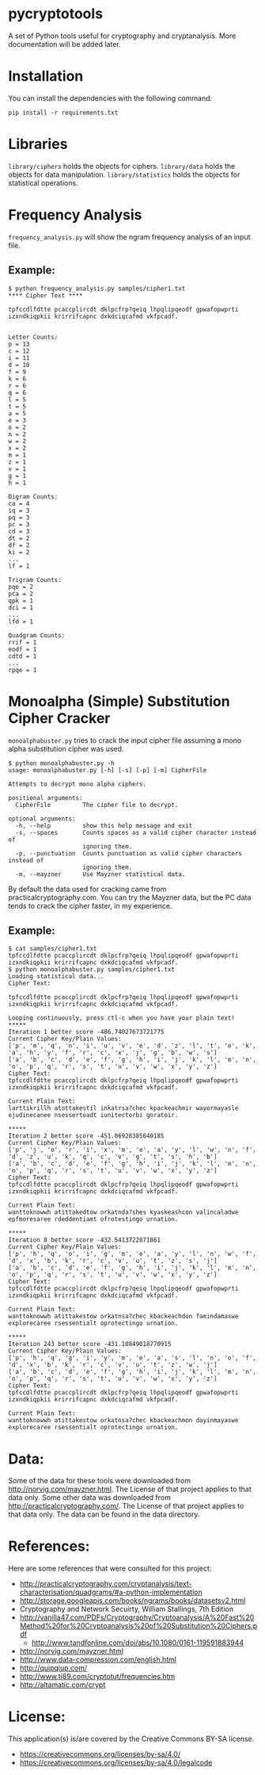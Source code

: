 # pycryptotools

A set of Python tools useful for cryptography and cryptanalysis.  More documentation will be added later.

# Installation

You can install the dependencies with the following command:

```
pip install -r requirements.txt
```

# Libraries

`library/ciphers` holds the objects for ciphers.  `library/data` holds the objects for data manipulation.
`library/statistics` holds the objects for statistical operations.

# Frequency Analysis

`frequency_analysis.py` will show the ngram frequency analysis of an input file.

## Example:

```
$ python frequency_analysis.py samples/cipher1.txt
**** Cipher Text ****

tpfccdlfdtte pcaccplircdt dklpcfrp?qeiq lhpqlipqeodf gpwafopwprti izxndkiqpkii krirrifcapnc dxkdciqcafmd vkfpcadf.


Letter Counts:
p = 13
c = 12
i = 11
d = 10
f = 9
k = 6
r = 6
q = 6
l = 5
t = 5
a = 5
e = 3
o = 2
n = 2
w = 2
x = 2
m = 1
z = 1
v = 1
g = 1
h = 1

Digram Counts:
ca = 4
iq = 3
pq = 3
pc = 3
cd = 3
dt = 2
df = 2
ki = 2
...
lf = 1

Trigram Counts:
pqe = 2
pca = 2
qpk = 1
dci = 1
...
lfd = 1

Quadgram Counts:
rrif = 1
eodf = 1
cdtd = 1
...
rpqe = 1
```

# Monoalpha (Simple) Substitution Cipher Cracker

`monoalphabuster.py` tries to crack the input cipher file assuming a mono alpha substitution cipher was used.

```
$ python monoalphabuster.py -h
usage: monoalphabuster.py [-h] [-s] [-p] [-m] CipherFile

Attempts to decrypt mono alpha ciphers.

positional arguments:
  CipherFile         The cipher file to decrypt.

optional arguments:
  -h, --help         show this help message and exit
  -s, --spaces       Counts spaces as a valid cipher character instead of
                     ignoring them.
  -p, --punctuation  Counts punctuation as valid cipher characters instead of
                     ignoring them.
  -m, --mayzner      Use Mayzner statistical data.
```

By default the data used for cracking came from practicalcryptography.com.  You can try the Mayzner data, but the PC
data tends to crack the cipher faster, in my experience.

## Example:

```
$ cat samples/cipher1.txt
tpfccdlfdtte pcaccplircdt dklpcfrp?qeiq lhpqlipqeodf gpwafopwprti izxndkiqpkii krirrifcapnc dxkdciqcafmd vkfpcadf.
$ python monoalphabuster.py samples/cipher1.txt
Loading statistical data...
Cipher Text:

tpfccdlfdtte pcaccplircdt dklpcfrp?qeiq lhpqlipqeodf gpwafopwprti izxndkiqpkii krirrifcapnc dxkdciqcafmd vkfpcadf.

Looping continuously, press ctl-c when you have your plain text!
*****
Iteration 1 better score -486.74027673721775
Current Cipher Key/Plain Values:
['p', 'm', 'q', 'n', 'i', 'u', 'v', 'e', 'd', 'z', 'l', 't', 'o', 'k', 'a', 'h', 'y', 'f', 'r', 'c', 'x', 'j', 'g', 'b', 'w', 's']
['a', 'b', 'c', 'd', 'e', 'f', 'g', 'h', 'i', 'j', 'k', 'l', 'm', 'n', 'o', 'p', 'q', 'r', 's', 't', 'u', 'v', 'w', 'x', 'y', 'z']
Cipher Text:
tpfccdlfdtte pcaccplircdt dklpcfrp?qeiq lhpqlipqeodf gpwafopwprti izxndkiqpkii krirrifcapnc dxkdciqcafmd vkfpcadf.

Current Plain Text:
larttikrillh atottakestil inkatrsa?chec kpackeachmir wayormayasle ejudinecanee nsessertoadt iunitectorbi gnratoir.

*****
Iteration 2 better score -451.06928385640185
Current Cipher Key/Plain Values:
['p', 'j', 'o', 'r', 'i', 'x', 'm', 'e', 'a', 'y', 'l', 'w', 'n', 'f', 'd', 'z', 'u', 'k', 'q', 'c', 'v', 'g', 't', 's', 'h', 'b']
['a', 'b', 'c', 'd', 'e', 'f', 'g', 'h', 'i', 'j', 'k', 'l', 'm', 'n', 'o', 'p', 'q', 'r', 's', 't', 'u', 'v', 'w', 'x', 'y', 'z']
Cipher Text:
tpfccdlfdtte pcaccplircdt dklpcfrp?qeiq lhpqlipqeodf gpwafopwprti izxndkiqpkii krirrifcapnc dxkdciqcafmd vkfpcadf.

Current Plain Text:
wanttoknowwh atittakedtow orkatnda?shes kyaskeashcon valincaladwe epfmoresaree rdeddentiamt ofrotestingo urnation.

*****
Iteration 8 better score -432.5413722871861
Current Cipher Key/Plain Values:
['p', 'h', 'q', 'o', 'i', 'g', 'm', 'e', 'a', 'y', 'l', 'n', 'w', 'f', 'd', 'x', 'b', 'k', 'r', 'c', 'v', 'u', 't', 'z', 's', 'j']
['a', 'b', 'c', 'd', 'e', 'f', 'g', 'h', 'i', 'j', 'k', 'l', 'm', 'n', 'o', 'p', 'q', 'r', 's', 't', 'u', 'v', 'w', 'x', 'y', 'z']
Cipher Text:
tpfccdlfdtte pcaccplircdt dklpcfrp?qeiq lhpqlipqeodf gpwafopwprti izxndkiqpkii krirrifcapnc dxkdciqcafmd vkfpcadf.

Current Plain Text:
wanttoknowwh atittakestow orkatnsa?chec kbackeachdon famindamaswe explorecaree rsessentialt oprotectingo urnation.

*****
Iteration 243 better score -431.10849018770915
Current Cipher Key/Plain Values:
['p', 'h', 'q', 'g', 'i', 'y', 'm', 'e', 'a', 's', 'l', 'n', 'o', 'f', 'd', 'x', 'b', 'k', 'r', 'c', 'v', 'u', 't', 'z', 'w', 'j']
['a', 'b', 'c', 'd', 'e', 'f', 'g', 'h', 'i', 'j', 'k', 'l', 'm', 'n', 'o', 'p', 'q', 'r', 's', 't', 'u', 'v', 'w', 'x', 'y', 'z']
Cipher Text:
tpfccdlfdtte pcaccplircdt dklpcfrp?qeiq lhpqlipqeodf gpwafopwprti izxndkiqpkii krirrifcapnc dxkdciqcafmd vkfpcadf.

Current Plain Text:
wanttoknowwh atittakestow orkatnsa?chec kbackeachmon dayinmayaswe explorecaree rsessentialt oprotectingo urnation.
```

# Data:

Some of the data for these tools were downloaded from http://norvig.com/mayzner.html.  The License of that project
applies to that data only.  Some other data was downloaded from http://practicalcryptography.com/.  The License of
that project applies to that data only.  The data can be found in the data directory.

# References:

Here are some references that were consulted for this project:

- http://practicalcryptography.com/cryptanalysis/text-characterisation/quadgrams/#a-python-implementation
- http://storage.googleapis.com/books/ngrams/books/datasetsv2.html
- Cryptography and Network Secuirty, William Stallings, 7th Edition
- http://vanilla47.com/PDFs/Cryptography/Cryptoanalysis/A%20Fast%20Method%20for%20Cryptoanalysis%20of%20Substitution%20Ciphers.pdf
    - http://www.tandfonline.com/doi/abs/10.1080/0161-119591883944
- http://norvig.com/mayzner.html
- http://www.data-compression.com/english.html
- http://quipqiup.com/
- http://www.ti89.com/cryptotut/frequencies.htm
- http://altamatic.com/crypt

# License:

This application(s) is/are covered by the Creative Commons BY-SA license.

- https://creativecommons.org/licenses/by-sa/4.0/
- https://creativecommons.org/licenses/by-sa/4.0/legalcode
